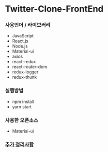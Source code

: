 # Twitter-Clone-FrontEnd

### 사용언어 / 라이브러리

  - JavaScript
  - React.js
  - Node.js
  - Material-ui
  - axios
  - react-redux
  - react-router-dom
  - redux-logger
  - redux-thunk

### 실행방법

  - npm install
  - yarn start

### 사용한 오픈소스
  - Material-ui

### [추가 정리사항](https://www.notion.so/React-007b66f0e0014026a01774d610b05272)